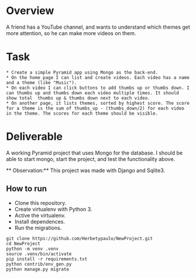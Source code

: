 
# Overview

A friend has a YouTube channel, and wants to understand which themes get more attention, so he can make more videos on them.

# Task

    * Create a simple Pyramid app using Mongo as the back-end.
    * On the home page I can list and create videos. Each video has a name and a theme (like "Music").
    * On each video I can click buttons to add thumbs up or thumbs down. I can thumbs up and thumbs down each video multiple times. It should show total  thumbs up & thumbs down next to each video.
    * On another page, it lists themes, sorted by highest score. The score for a theme is the sum of thumbs_up - (thumbs_down/2) for each video in the theme. The scores for each theme should be visible.

# Deliverable

A working Pyramid project that uses Mongo for the database. I should be able to start mongo, start the project, and test the functionality above.

** Observation:** This project was made with Django and Sqlite3.

## How to run


* Clone this repository.
* Create virtualenv with Python 3.
* Active the virtualenv.
* Install dependences.
* Run the migrations.

```
git clone https://github.com/Herbetypaulo/NewProject.git
cd NewProject
python -m venv .venv
source .venv/bin/activate
pip install -r requirements.txt
python contrib/env_gen.py
python manage.py migrate

```